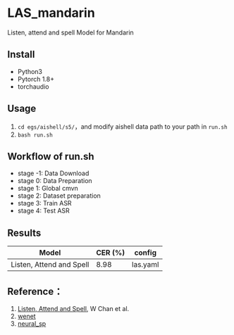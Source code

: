 # LAS_mandarin
Listen, attend and spell Model for Mandarin

## Install
- Python3
- Pytorch 1.8+
- torchaudio

## Usage
1. `cd egs/aishell/s5/`，and modify aishell data path to your path in `run.sh`
2. `bash run.sh`

## Workflow of run.sh
- stage -1: Data Download
- stage 0: Data Preparation
- stage 1: Global cmvn
- stage 2: Dataset preparation
- stage 3: Train ASR
- stage 4: Test ASR

## Results

| Model                    | CER (%) | config   |
| ------------------------ | ------- | -------- |
| Listen, Attend and Spell | 8.98    | las.yaml |




## Reference：

1. [Listen, Attend and Spell](https://arxiv.org/abs/1508.01211v2), W Chan et al.
2. [wenet](https://github.com/wenet-e2e/wenet)
3. [neural_sp](https://github.com/hirofumi0810/neural_sp)
